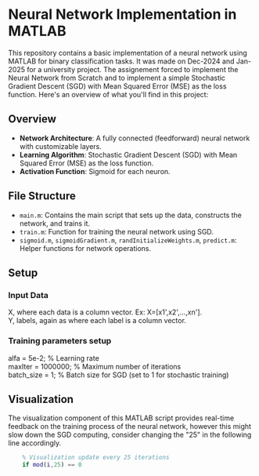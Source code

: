 # Neural Network Implementation in MATLAB

This repository contains a basic implementation of a neural network using MATLAB for binary classification tasks. It was made on Dec-2024 and Jan-2025 for a university project. The assignement forced to implement the Neural Network from Scratch and to implement a simple Stochastic Gradient Descent (SGD) with Mean Squared Error (MSE) as the loss function. Here's an overview of what you'll find in this project:

## Overview

- **Network Architecture**: A fully connected (feedforward) neural network with customizable layers.
- **Learning Algorithm**: Stochastic Gradient Descent (SGD) with Mean Squared Error (MSE) as the loss function.
- **Activation Function**: Sigmoid for each neuron.

## File Structure

- `main.m`: Contains the main script that sets up the data, constructs the network, and trains it.
- `train.m`: Function for training the neural network using SGD.
- `sigmoid.m`, `sigmoidGradient.m`, `randInitializeWeights.m`, `predict.m`: Helper functions for network operations.

## Setup

### Input Data

X, where each data is a column vector. Ex: X=[x1',x2',...,xn'].  
Y, labels, again as where each label is a column vector.  


### Training parameters setup
alfa = 5e-2;    % Learning rate  
maxIter = 1000000;  % Maximum number of iterations  
batch_size = 1;  % Batch size for SGD (set to 1 for stochastic training)


## Visualization

The visualization component of this MATLAB script provides real-time feedback on the training process of the neural network, however this might slow down the SGD computing, consider changing the "25" in the following line accordingly.

```matlab
    % Visualization update every 25 iterations
    if mod(i,25) == 0
